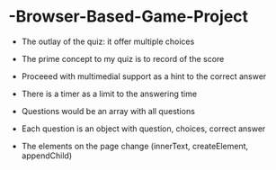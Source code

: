 # -Browser-Based-Game-Project
* The outlay of the quiz: it offer multiple choices
* The prime concept to my quiz is to record of the score
* Proceeed with multimedial support as a hint to the correct answer
* There is a timer as a limit to the answering time



* Questions would be an array with all questions 
* Each question is an object with question, choices, correct answer
* The elements on the page change (innerText, createElement, appendChild)